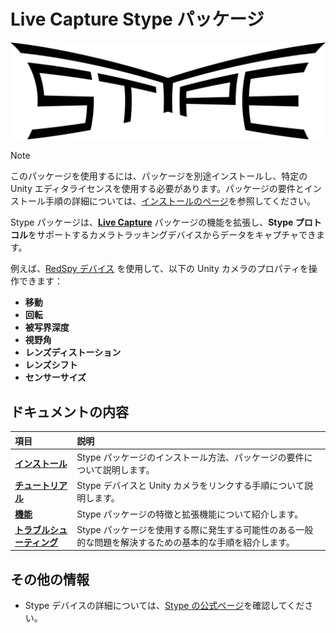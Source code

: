 # Live Capture Stype パッケージ

![Stype logo](../images/stype-logo-black.png)

>[!NOTE]
> このパッケージを使用するには、パッケージを別途インストールし、特定の Unity エディタライセンスを使用する必要があります。パッケージの要件とインストール手順の詳細については、[インストールのページ](installation.md)を参照してください。

Stype パッケージは、[**Live Capture**](https://docs.unity3d.com/Packages/com.unity.live-capture@latest) パッケージの機能を拡張し、**Stype プロトコル**をサポートするカメラトラッキングデバイスからデータをキャプチャできます。

例えば、[RedSpy デバイス](https://www.stype.tv/redspy) を使用して、以下の Unity カメラのプロパティを操作できます：

- **移動**
- **回転**
- **被写界深度**
- **視野角**
- **レンズディストーション**
- **レンズシフト**
- **センサーサイズ**

## ドキュメントの内容

 | 項目 | 説明 |
 |:---|:---|
 | [**インストール**](installation.md) | Stype パッケージのインストール方法、パッケージの要件について説明します。 |
 | [**チュートリアル**](getting-started.md) | Stype デバイスと Unity カメラをリンクする手順について説明します。 |
 | [**機能**](features.md) | Stype パッケージの特徴と拡張機能について紹介します。 |
 | [**トラブルシューティング**](troubleshooting.md) | Stype パッケージを使用する際に発生する可能性のある一般的な問題を解決するための基本的な手順を紹介します。 |

## その他の情報

* Stype デバイスの詳細については、[Stype の公式ページ](https://www.stype.tv)を確認してください。
